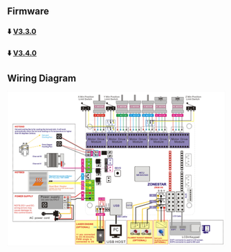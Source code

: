 ## Firmware
### :arrow_down: [V3.3.0](./V3_3_0.zip)
### :arrow_down: [V3.4.0](./V3_4_0.zip)

## Wiring Diagram
![](./M8R2-ZRIBV6.jpg)
